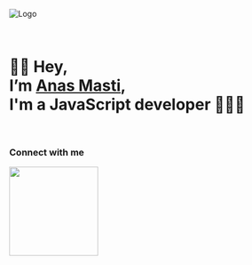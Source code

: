 ![Logo](https://anasmasti.com/assets/images/logo/logo.webp)

<br />

# 👋🏼 Hey, <br /> I’m [Anas Masti][website], <br /> I'm a JavaScript developer 👨🏻‍💻

<br />

### Connect with me
[<img src='https://anasmasti.com/assets/images/contact/online.svg' width='160rem'/>][contact-me]

<br /><br />

[website]: <https://anasmasti.com>
[contact-me]: <https://anasmasti.com/contact>
